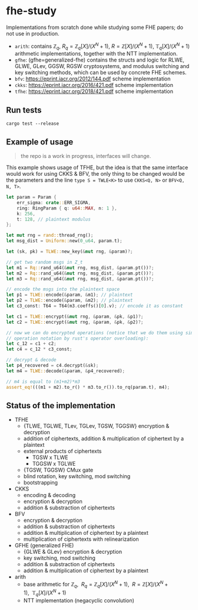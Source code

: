 # fhe-study
Implementations from scratch done while studying some FHE papers; do not use in production.

- `arith`: contains $\mathbb{Z}_q$, $R_q=\mathbb{Z}_q[X]/(X^N+1)$, $R=\mathbb{Z}[X]/(X^N+1)$, $\mathbb{T}_q[X]/(X^N +1)$ arithmetic implementations, together with the NTT implementation.
- `gfhe`: (gfhe=generalized-fhe) contains the structs and logic for RLWE, GLWE, GLev, GGSW, RGSW cryptosystems, and modulus switching and key switching methods, which can be used by concrete FHE schemes.
- `bfv`: https://eprint.iacr.org/2012/144.pdf scheme implementation
- `ckks`: https://eprint.iacr.org/2016/421.pdf scheme implementation
- `tfhe`: https://eprint.iacr.org/2018/421.pdf scheme implementation


## Run tests
`cargo test --release`

## Example of usage
> the repo is a work in progress, interfaces will change.

This example shows usage of TFHE, but the idea is that the same interface would
work for using CKKS & BFV, the only thing to be changed would be the parameters
and the line `type S = TWLE<K>` to use `CKKS<Q, N>` or `BFV<Q, N, T>`.

```rust
let param = Param {
    err_sigma: crate::ERR_SIGMA,
    ring: RingParam { q: u64::MAX, n: 1 },
    k: 256,
    t: 128, // plaintext modulus
};

let mut rng = rand::thread_rng();
let msg_dist = Uniform::new(0_u64, param.t);

let (sk, pk) = TLWE::new_key(&mut rng, &param)?;

// get two random msgs in Z_t
let m1 = Rq::rand_u64(&mut rng, msg_dist, &param.pt())?;
let m2 = Rq::rand_u64(&mut rng, msg_dist, &param.pt())?;
let m3 = Rq::rand_u64(&mut rng, msg_dist, &param.pt())?;

// encode the msgs into the plaintext space
let p1 = TLWE::encode(&param, &m1); // plaintext
let p2 = TLWE::encode(&param, &m2); // plaintext
let c3_const: T64 = T64(m3.coeffs()[0].v); // encode it as constant

let c1 = TLWE::encrypt(&mut rng, &param, &pk, &p1)?;
let c2 = TLWE::encrypt(&mut rng, &param, &pk, &p2)?;

// now we can do encrypted operations (notice that we do them using simple
// operation notation by rust's operator overloading):
let c_12 = c1 + c2;
let c4 = c_12 * c3_const;

// decrypt & decode
let p4_recovered = c4.decrypt(&sk);
let m4 = TLWE::decode(&param, &p4_recovered);

// m4 is equal to (m1+m2)*m3
assert_eq!(((m1 + m2).to_r() * m3.to_r()).to_rq(param.t), m4);
```


## Status of the implementation

- TFHE
	- {TLWE, TGLWE, TLev, TGLev, TGSW, TGGSW} encryption & decryption
	- addition of ciphertexts, addition & multiplication of ciphertext by a plaintext
	- external products of ciphertexts
		- TGSW x TLWE
		- TGGSW x TGLWE
	- {TGSW, TGGSW} CMux gate
	- blind rotation, key switching, mod switching
	- bootstrapping
- CKKS
	- encoding & decoding
	- encryption & decryption
	- addition & substraction of ciphertexts
- BFV
	- encryption & decryption
	- addition & substraction of ciphertexts
	- addition & multiplication of ciphertext by a plaintext
	- multiplication of ciphertexts with relinearization
- GFHE (generalized FHE)
	- {GLWE & GLev} encryption & decryption
	- key switching, mod switching
	- addition & substraction of ciphertexts
	- addition & multiplication of ciphertext by a plaintext
- arith
	- base arithmetic for $\mathbb{Z}_q,~~ R_q=\mathbb{Z}_q[X]/(X^N+1),~~ R=\mathbb{Z}[X]/(X^N+1),~~ \mathbb{T}_q[X]/(X^N +1)$
	- NTT implementation (negacyclic convolution)
